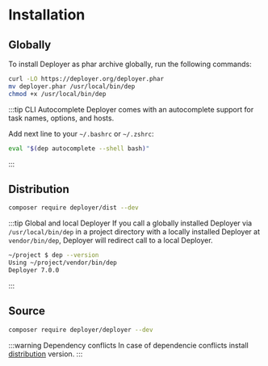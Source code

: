 # Installation

## Globally

To install Deployer as phar archive globally, run the following commands:

```sh
curl -LO https://deployer.org/deployer.phar
mv deployer.phar /usr/local/bin/dep
chmod +x /usr/local/bin/dep
```

:::tip CLI Autocomplete
Deployer comes with an autocomplete support for task names, options, and hosts.

Add next line to your `~/.bashrc` or `~/.zshrc`:

```bash
eval "$(dep autocomplete --shell bash)"
```
:::

## Distribution

```sh
composer require deployer/dist --dev
```

:::tip Global and local Deployer
If you call a globally installed Deployer via `/usr/local/bin/dep` in a project 
directory with a locally installed Deployer at `vendor/bin/dep`, Deployer will
redirect call to a local Deployer.

```bash
~/project $ dep --version
Using ~/project/vendor/bin/dep
Deployer 7.0.0
```
:::

## Source

```sh
composer require deployer/deployer --dev
```

:::warning Dependency conflicts
In case of dependencie conflicts install [distribution](#distribution) version.
:::
